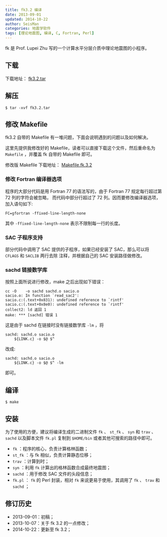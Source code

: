 ```yaml
---
title: fk3.2 编译
date: 2013-09-01
updated: 2014-10-22
author: SeisMan
categories: 地震学软件
tags: [理论地震图, 编译, C, Fortran, Perl]
---
```


fk 是 Prof. Lupei Zhu 写的一个计算水平分层介质中理论地震图的小程序。

<!--more-->

## 下载

下载地址： [fk3.2.tar](http://www.eas.slu.edu/People/LZhu/downloads/fk3.2.tar)

## 解压

    $ tar -xvf fk3.2.tar

## 修改 Makefile

fk3.2 自带的 Makefile 有一堆问题，下面会说明遇到的问题以及如何解决。

这里先提供我修改好的 Makefile，读者可以直接下载这个文件，然后重命名为 `Makefile` ，并覆盖 fk 自带的 Makefile 即可。

修改版 Makefile 下载地址： [Makefile.fk.3.2](http://seisman.qiniudn.com/downloads/Makefile.fk.3.2)

### 修改 Fortran 编译器选项

程序的大部分代码是用 Fortran 77 的语法写的，由于 Fortran 77 规定每行超过第 72 列的字符会被忽略，
而代码中部分行超过了 72 列。因而要修改编译器选项，加入语句如下:

    FC=gfortran -ffixed-line-length-none

其中 `-ffixed-line-length-none` 表示不限制每一行的长度。

### SAC 子程序支持

部分代码中调用了 SAC 提供的子程序，如果已经安装了 SAC，那么可以将 `CFLAGS` 和 `SACLIB` 两行去除
注释，并根据自己的 SAC 安装路径做修改。

### sachd 链接数学库

按照上面所说进行修改，make 之后出现如下错误：

    cc -O    -o sachd sachd.o sacio.o
    sacio.o: In function `read_sac2':
    sacio.c:(.text+0x831): undefined reference to `rintf'
    sacio.c:(.text+0x8e0): undefined reference to `rintf'
    collect2: ld 返回 1
    make: *** [sachd] 错误 1

这是由于 sachd 在链接时没有链接数学库 `-lm` ，将

    sachd: sachd.o sacio.o
        ${LINK.c} -o $@ $^

改成:

    sachd: sachd.o sacio.o
        ${LINK.c} -o $@ $^ -lm

即可。

## 编译

    $ make

## 安装

为了使用的方便，建议将编译生成的二进制文件 `fk` 、 `st_fk` 、 `syn` 和 `trav` 、 `sachd`
以及脚本文件 `fk.pl` 复制到 `$HOME/bin` 或者其他可搜索的路径中即可。

-   `fk` ：程序的核心，负责计算格林函数；
-   `st_fk` ：与 fk 相似，负责计算静态位移；
-   `trav` ：计算到时；
-   `syn` ：利用 `fk` 计算出的格林函数合成最终地震图；
-   `sachd` ：用于修改 SAC 文件的头段信息；
-   `fk.pl` ： `fk` 的 Perl 封装，相对 `fk` 来说更易于使用，其调用了 `fk`
    、 `trav` 和 `sachd` ；

## 修订历史

-   2013-09-01：初稿；
-   2013-10-07：关于 fk 3.2 的一点修改；
-   2014-10-22：更新至 fk 3.2；
